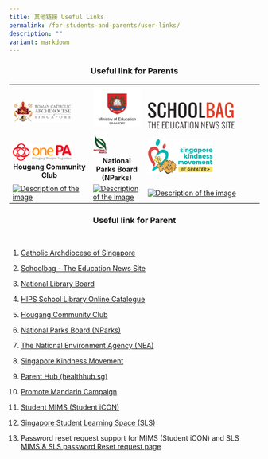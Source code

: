 ```yaml
---
title: 其他链接 Useful Links
permalink: /for-students-and-parents/user-links/
description: ""
variant: markdown
---
```

### <center>Useful link for Parents</center>


<table> <tbody><tr> <td><br><a target="_blank" href="https://www.catholic.sg/#"><img width="80%" src="/images/Useful%20Link/Archdiocese_coat_of_arms_tight_crop_280.png"></a></td>
<td><a target="\_blank" href="https://moe.gov.sg"><img style="width=&quot;80%&quot;" src="/images/Useful%20Link/MOE_logo.png"></a></td>
<td><br><br><a target="_blank" href="https://www.schoolbag.edu.sg/"><img width="80%" src="/images/Useful%20Link/School_Bag.png"></a></td>
</tr> <tr> <td><br><a target="_blank" href="https://www.onepa.gov.sg/cc/hougang-cc/"><img width="80%" src="/images/Useful%20Link/PA.png"></a><br><center><strong>Hougang Community Club</strong></center></td>
<td><a target="_blank" href="https://www.nea.gov.sg/"><img height="30%" width="30%" src="/images/Useful%20Link/National_Parks_Board_Logo.png"></a><br><center><strong>National Parks Board (NParks)</strong></center></td> <td><a target="_blank" href="https://www.kindness.sg/"><img height="60%" width="60%" src="/images/Useful%20Link/Singapore_kindness_movement.png"></a></td>
</tr> <tr> <td><a target="\_blank" href="https://example.com"><img height="100" width="100" alt="Description of the image" src="image.jpg"></a></td>
<td><a target="\_blank" href="https://example.com"><img height="100" width="100" alt="Description of the image" src="image.jpg"></a></td>
<td><a target="\_blank" href="https://example.com"><img height="100" width="100" alt="Description of the image" src="image.jpg"></a></td></tr> </tbody></table>






### <center>Useful link for Parent</center> 

<br>

1.   <p><a target="_blank" href="https://www.catholic.sg/#">Catholic Archdiocese of Singapore</a></p><p></p>
2. <p><a target="_blank" href="https://www.schoolbag.edu.sg/">Schoolbag - The Education News Site</a></p>
3. <p><a target="_blank" href="https://www.nlb.gov.sg/main/home">National Library Board</a></p>
4. <p><a target="_blank" href="https://schoolibrary.moe.edu.sg/holyinnocentspri">HIPS School Library Online Catalogue</a></p>
5. <p><a target="_blank" href="https://www.onepa.gov.sg/cc/hougang-cc/">Hougang Community Club</a></p>
6. <p><a target="_blank" href="https://www.nparks.gov.sg/">National Parks Board (NParks)</a></p>
7. <p><a target="_blank" href="https://www.nea.gov.sg/">The National Environment Agency (NEA)</a></p>
8. <p><a target="_blank" href="https://www.kindness.sg/">Singapore Kindness Movement</a></p>
9. <p><a target="_blank" href="https://www.healthhub.sg/programmes/183/parent-hub">Parent Hub (healthhub.sg)</a></p>
10. <p><a target="_blank" href="https://www.languagecouncils.sg/mandarin/en">Promote Mandarin Campaign</a></p>
11. <p><a target="_blank" href="https://workspace.google.com/dashboard">Student MIMS (Student iCON)</a></p>
12. <p><a target="_blank" href="https://vle.learning.moe.edu.sg/login">Singapore Student Learning Space (SLS)</a></p>
13.  Password reset request support for MIMS (Student iCON) and SLS 
			 <br> <a target="_blank" href="https://go.gov.sg/hips-student-icon-reset">MIMS &amp; SLS password Reset request page</a>